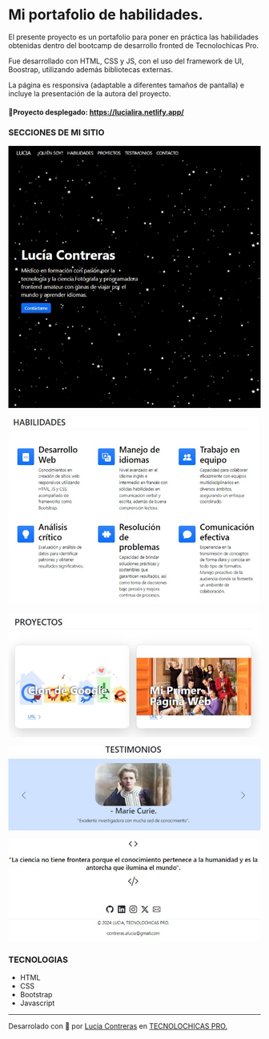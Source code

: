 # Mi portafolio de habilidades.


El presente proyecto es un portafolio para poner en práctica las habilidades obtenidas dentro del bootcamp de desarrollo fronted de Tecnolochicas Pro.

Fue desarrollado con HTML, CSS y JS, con el uso del framework de UI, Boostrap, utilizando además bibliotecas externas.

La página es responsiva (adaptable a diferentes tamaños de pantalla) e incluye la presentación de la autora del proyecto.


#### 🌟Proyecto desplegado: https://lucialira.netlify.app/


### SECCIONES DE MI SITIO

![Presentación](assets/readme/1.jpg)

![Habilidades](assets/readme/2.jpg)

![Proyectos](assets/readme/3.jpg)

![Testimonios](assets/readme/4.jpg)

![Contacto](assets/readme/5.jpg)


### TECNOLOGIAS

* HTML
* CSS
* Bootstrap
* Javascript

---

Desarrolado con 💜 por [Lucia Contreras](https://www.instagram.com/lucialiraaa/) en [TECNOLOCHICAS PRO.](https://tecnolochicas.mx/)
